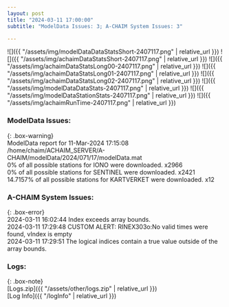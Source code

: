 ```yaml
---
layout: post
title: "2024-03-11 17:00:00"
subtitle: "ModelData Issues: 3; A-CHAIM System Issues: 3"

---
```


![]({{ "/assets/img/modelDataDataStatsShort-2407117.png" | relative_url }})
![]({{ "/assets/img/achaimDataStatsShort-2407117.png" | relative_url }})
![]({{ "/assets/img/achaimDataStatsLong00-2407117.png" | relative_url }})
![]({{ "/assets/img/achaimDataStatsLong01-2407117.png" | relative_url }})
![]({{ "/assets/img/achaimDataStatsLong02-2407117.png" | relative_url }})
![]({{ "/assets/img/modelDataDataStats-2407117.png" | relative_url }})
![]({{ "/assets/img/modelDataStationStats-2407117.png" | relative_url }})
![]({{ "/assets/img/achaimRunTime-2407117.png" | relative_url }})


### ModelData Issues:  
  
{: .box-warning}  
 ModelData report for 11-Mar-2024 17:15:08   
 /home/chaim/ACHAIM_SERVER/A-CHAIM/modelData/2024/071/17/modelData.mat   
 0% of all possible stations for IONO were downloaded. x2966   
 0% of all possible stations for SENTINEL were downloaded. x2421   
 14.7157% of all possible stations for KARTVERKET were downloaded. x12   
  
### A-CHAIM System Issues:  
  
{: .box-error}  
2024-03-11 16:02:44 Index exceeds array bounds.  
2024-03-11 17:29:48 CUSTOM ALERT: RINEX303o:No valid times were found, vIndex is empty  
2024-03-11 17:29:51 The logical indices contain a true value outside of the array bounds.  

### Logs:  
  
{: .box-note}  
[Logs.zip]({{ "/assets/other/logs.zip" | relative_url }})  
[Log Info]({{ "/logInfo" | relative_url }})  
